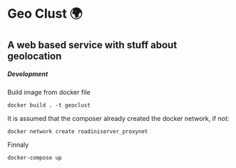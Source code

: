 # Geo Clust 🌍

## A web based service with stuff about geolocation


##### Development

Build image from docker file

```
docker build . -t geoclust
```

It is assumed that the composer already created the docker network, if not:
```
docker network create roadiniserver_proxynet
```

Finnaly
```
docker-compose up
```
